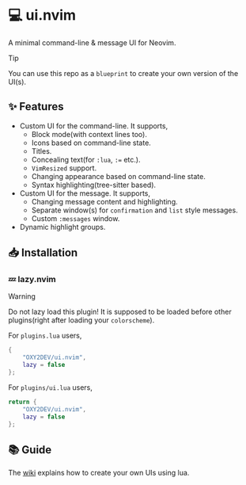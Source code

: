 # 💻 ui.nvim

A minimal command-line & message UI for Neovim.

>[!TIP]
> You can use this repo as a `blueprint` to create your own version of the UI(s).

## ✨ Features

- Custom UI for the command-line. It supports,
    - Block mode(with context lines too).
    - Icons based on command-line state.
    - Titles.
    - Concealing text(for `:lua`, `:=` etc.).
    - `VimResized` support.
    - Changing appearance based on command-line state.
    - Syntax highlighting(tree-sitter based).
- Custom UI for the message. It supports,
    - Changing message content and highlighting.
    - Separate window(s) for `confirmation` and `list` style messages.
    - Custom `:messages` window.
- Dynamic highlight groups.

## 📥 Installation

### 💤 lazy.nvim

>[!WARNING]
> Do not lazy load this plugin! It is supposed to be loaded before other plugins(right after loading your `colorscheme`).

For `plugins.lua` users,

```lua
{
    "OXY2DEV/ui.nvim",
    lazy = false
};
```

For `plugins/ui.lua` users,

```lua
return {
    "OXY2DEV/ui.nvim",
    lazy = false
};
```

## 📚 Guide

The [wiki](https://github.com/OXY2DEV/ui.nvim/wiki) explains how to create your own UIs using lua.


